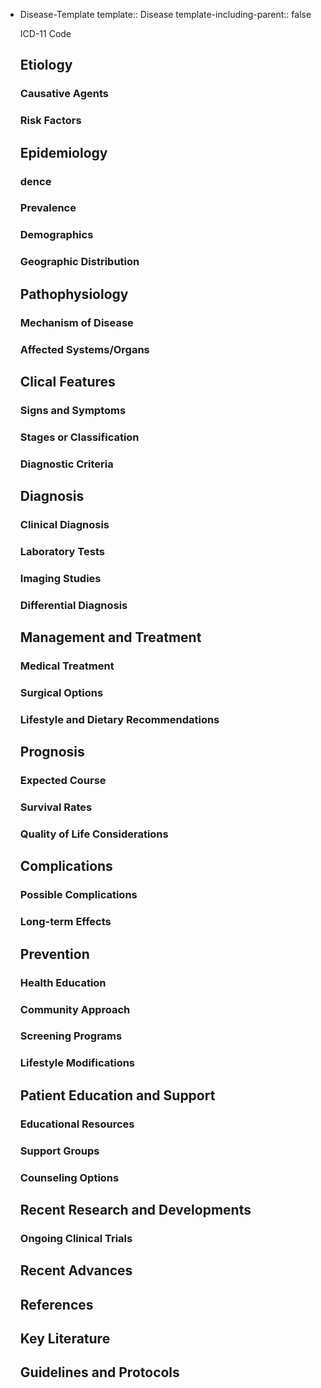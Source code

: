 - Disease-Template
  template:: Disease
  template-including-parent:: false

  ICD-11 Code
  ## Etiology
    ### Causative Agents
    ### Risk Factors
  ## Epidemiology
    ### dence
    ### Prevalence
    ### Demographics
    ### Geographic Distribution
  ## Pathophysiology
    ### Mechanism of Disease
    ### Affected Systems/Organs
  ## Clical Features
    ### Signs and Symptoms
    ### Stages or Classification
    ### Diagnostic Criteria
  ## Diagnosis
    ### Clinical Diagnosis
    ### Laboratory Tests
    ### Imaging Studies
    ### Differential Diagnosis
  ## Management and Treatment
  ### Medical Treatment
  ### Surgical Options
  ### Lifestyle and Dietary Recommendations
  ## Prognosis
    ### Expected Course
    ### Survival Rates
    ### Quality of Life Considerations
  ## Complications
  ### Possible Complications
  ### Long-term Effects
  ## Prevention
    ### Health Education
    ### Community Approach
    ### Screening Programs
    ### Lifestyle Modifications
  ## Patient Education and Support
    ### Educational Resources
    ### Support Groups
    ### Counseling Options
  ## Recent Research and Developments
  ### Ongoing Clinical Trials
    ## Recent Advances
    ## References
  ## Key Literature
  ## Guidelines and Protocols
